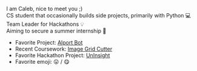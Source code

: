 I am Caleb, nice to meet you ;) \
CS student that occasionally builds side projects, primarily with Python 💻 \
Team Leader for Hackathons :bulb: \
Aiming to secure a summer internship 🚀
 
- Favorite Project: [Alport Bot](https://github.com/orangasus/Alport-Bot)
- Recent Coursework: [Image Grid Cutter](https://github.com/orangasus/Image-Grid-Cutter)
- Favorite Hackathon Project: [UnInsight](https://github.com/orangasus/UnInsight-Platform)
- Favorite emoji: 😛 / 😋
